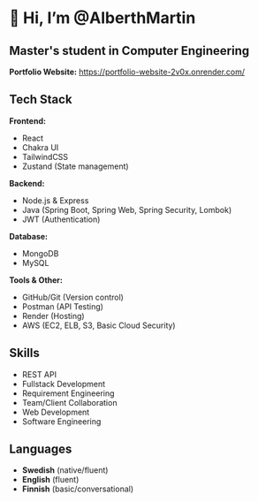 # 👋 Hi, I’m @AlberthMartin

## Master's student in Computer Engineering

**Portfolio Website:** https://portfolio-website-2v0x.onrender.com/

## Tech Stack
**Frontend:**
-  React
-  Chakra UI
-  TailwindCSS
-  Zustand (State management)

**Backend:**
- Node.js & Express
- Java (Spring Boot, Spring Web, Spring Security, Lombok)
- JWT (Authentication)

**Database:**
- MongoDB
- MySQL 

**Tools & Other:**
- GitHub/Git (Version control)
- Postman (API Testing)
- Render (Hosting)
- AWS (EC2, ELB, S3, Basic Cloud Security)

## Skills
- REST API
- Fullstack Development
- Requirement Engineering
- Team/Client Collaboration
- Web Development
- Software Engineering

## Languages
- **Swedish** (native/fluent)  
- **English** (fluent)  
- **Finnish** (basic/conversational)



<!---
AlberthMartin/AlberthMartin is a ✨ special ✨ repository because its `README.md` (this file) appears on your GitHub profile.
You can click the Preview link to take a look at your changes.
--->
